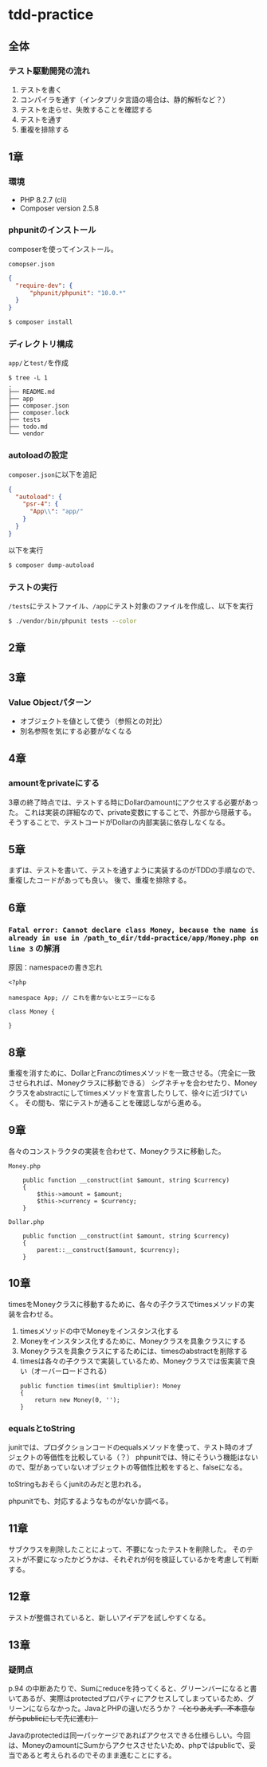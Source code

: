 # tdd-practice

## 全体

### テスト駆動開発の流れ
1. テストを書く
2. コンパイラを通す（インタプリタ言語の場合は、静的解析など？）
3. テストを走らせ、失敗することを確認する
4. テストを通す
5. 重複を排除する

## 1章

### 環境

- PHP 8.2.7 (cli)
- Composer version 2.5.8

### phpunitのインストール

composerを使ってインストール。

```comopser.json```

```json
{
  "require-dev": {
      "phpunit/phpunit": "10.0.*"
  }
}
```

```bash
$ composer install
```

### ディレクトリ構成

`app/`と`test/`を作成

```
$ tree -L 1
.
├── README.md
├── app
├── composer.json
├── composer.lock
├── tests
├── todo.md
└── vendor
```

### autoloadの設定

`composer.json`に以下を追記

```json:composer.json
{
  "autoload": {
    "psr-4": {
      "App\\": "app/"
    }
  }
}
```

以下を実行

```bash
$ composer dump-autoload
```

### テストの実行

`/tests`にテストファイル、`/app`にテスト対象のファイルを作成し、以下を実行

```bash
$ ./vendor/bin/phpunit tests --color
```

## 2章

## 3章

### Value Objectパターン

- オブジェクトを値として使う（参照との対比）
- 別名参照を気にする必要がなくなる

## 4章

### amountをprivateにする

3章の終了時点では、テストする時にDollarのamountにアクセスする必要があった。
これは実装の詳細なので、private変数にすることで、外部から隠蔽する。そうすることで、テストコードがDollarの内部実装に依存しなくなる。

## 5章

まずは、テストを書いて、テストを通すように実装するのがTDDの手順なので、重複したコードがあっても良い。
後で、重複を排除する。

## 6章

### `Fatal error: Cannot declare class Money, because the name is already in use in /path_to_dir/tdd-practice/app/Money.php on line 3` の解消

原因：namespaceの書き忘れ

```php:Money.php
<?php

namespace App; // これを書かないとエラーになる

class Money {

}
```

## 8章
重複を消すために、DollarとFrancのtimesメソッドを一致させる。（完全に一致させられれば、Moneyクラスに移動できる）
シグネチャを合わせたり、Moneyクラスをabstractにしてtimesメソッドを宣言したりして、徐々に近づけていく。
その間も、常にテストが通ることを確認しながら進める。

## 9章
各々のコンストラクタの実装を合わせて、Moneyクラスに移動した。

`Money.php`
```php:Money.php
    public function __construct(int $amount, string $currency)
    {
        $this->amount = $amount;
        $this->currency = $currency;
    }
```

`Dollar.php`
```php:Dollar.php
    public function __construct(int $amount, string $currency)
    {
        parent::__construct($amount, $currency);
    }
```

## 10章
timesをMoneyクラスに移動するために、各々の子クラスでtimesメソッドの実装を合わせる。

1. timesメソッドの中でMoneyをインスタンス化する
2. Moneyをインスタンス化するために、Moneyクラスを具象クラスにする
3. Moneyクラスを具象クラスにするためには、timesのabstractを削除する
4. timesは各々の子クラスで実装しているため、Moneyクラスでは仮実装で良い（オーバーロードされる）
    ```
    public function times(int $multiplier): Money
    {
        return new Money(0, '');
    }
    ```

### equalsとtoString
junitでは、プロダクションコードのequalsメソッドを使って、テスト時のオブジェクトの等価性を比較している（？）
phpunitでは、特にそういう機能はないので、型があっていないオブジェクトの等価性比較をすると、falseになる。

toStringもおそらくjunitのみだと思われる。

phpunitでも、対応するようなものがないか調べる。

## 11章

サブクラスを削除したことによって、不要になったテストを削除した。
そのテストが不要になったかどうかは、それぞれが何を検証しているかを考慮して判断する。

## 12章

テストが整備されていると、新しいアイデアを試しやすくなる。

## 13章

### 疑問点
p.94 の中断あたりで、Sumにreduceを持ってくると、グリーンバーになると書いてあるが、実際はprotectedプロパティにアクセスしてしまっているため、グリーンにならなかった。JavaとPHPの違いだろうか？
~~（とりあえず、不本意ながらpublicにして先に進む）~~

Javaのprotectedは同一パッケージであればアクセスできる仕様らしい。今回は、MoneyのamountにSumからアクセスさせたいため、phpではpublicで、妥当であると考えられるのでそのまま進むことにする。